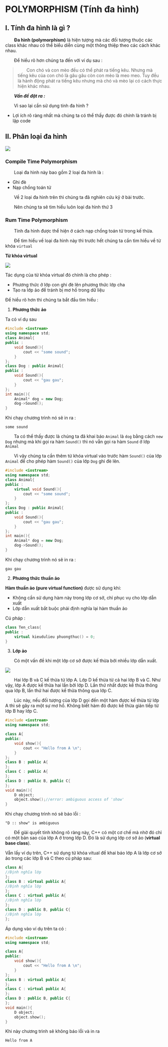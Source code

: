 # POLYMORPHISM (Tính đa hình)

## I. Tính đa hình là gì ?

&emsp;&emsp;**Đa hình (polymorphism)** là hiện tượng mà các đối tượng thuộc các class khác nhau có thể biểu diễn cùng một thông thiệp theo các cách khác nhau. 

&emsp;&emsp;Để hiểu rõ hơn chúng ta đến với ví dụ sau :
> &emsp;&emsp;Con chó và con mèo đều có thể phát ra tiếng kêu. Nhưng mà tiếng kêu của con chó là gâu gâu còn con mèo là meo meo. Tuy đều là hành động phát ra tiếng kêu nhưng mà chó và mèo lại có cách thực hiện khác nhau.

&emsp;&emsp;***Vấn đề đặt ra :***

&emsp;&emsp;Vì sao lại cần sử dụng tính đa hình ?
- Lợi ích rõ ràng nhất mà chúng ta có thể thấy được đó chính là tránh bị lặp code

## II. Phân loại đa hình 
![](https://raw.githubusercontent.com/NoTarget6623/Algo_Coban/main/resources/Polymorphism-1-768x402.webp)

### **Compile Time Polymorphism**

&emsp;&emsp;Loại đa hình này bao gồm 2 loại đa hình là :
- Ghi đè
- Nạp chồng toán tử

&emsp;&emsp;Về 2 loại đa hình trên thì chúng ta đã nghiên cứu kỹ ở bài trước. 

&emsp;&emsp;Nên chúng ta sẽ tìm hiểu luôn loại đa hình thứ 3

### **Rum Time Polymorphism**
&emsp;&emsp;Tính đa hình được thể hiện ở cách nạp chồng toán tử trong kế thừa.

&emsp;&emsp;Để tìm hiểu về loại đa hình này thì trước hết chúng ta cần tìm hiểu về từ khóa `virtual`

**Từ khóa virtual**

![](https://github.com/NoTarget6623/Algo_Coban/blob/main/resources/inheritance-in-c-22-638.jpg?raw=true)

Tác dụng của từ khóa virtual đó chính là cho phép :
- Phương thức ở lớp con ghi đè lên phương thức lớp cha
- Tạo ra lớp ảo để tránh bị mơ hồ trong dữ liệu

Để hiểu rõ hơn thì chúng ta bắt đầu tìm hiểu :

1. **Phương thức ảo** 

Ta có ví dụ sau 
```C++
#include <iostream>
using namespace std;
class Animal{
public :
    void Sound(){
        cout << "some sound";
    }
};
class Dog : public Animal{
public :
    void Sound(){
        cout << "gau gau";
    }
};
int main(){
    Animal* dog = new Dog;
    dog->Sound();
}
```
Khi chạy chương trình nó sẽ in ra :
```
some sound
```
&emsp;&emsp;Ta có thể thấy được là chúng ta đã khai báo `Animal` là `dog` bằng cách `new Dog` nhưng mà khi gọi ra hàm `Sound()` thì nó vẫn gọi ra hàm `Sound` ở lớp `Animal`

&emsp;&emsp;Vì vậy chúng ta cần thêm từ khóa virtual vào trước hàm `Sound()` của lớp `Animal` để cho phép hàm `Sound()` của lớp `Dog` ghi đè lên.

```C++
#include <iostream>
using namespace std;
class Animal{
public :
    virtual void Sound(){
        cout << "some sound";
    }
};
class Dog : public Animal{
public :
    void Sound(){
        cout << "gau gau";
    }
};
int main(){
    Animal* dog = new Dog;
    dog->Sound();
}
```
Khi chạy chương trình nó sẽ in ra :
```
gau gau
```

2. **Phương thức thuần ảo**

**Hàm thuần ảo (pure virtual function)** được sử dụng khi:

- Không cần sử dụng hàm này trong lớp cơ sở, chỉ phục vụ cho lớp dẫn xuất
- Lớp dẫn xuất bắt buộc phải định nghĩa lại hàm thuần ảo

Cú pháp :
``` C++
class Ten_class{
public :
    virtual kieudulieu phuongthuc() = 0;
}
```
3. **Lớp ảo** 

&emsp;&emsp;Có một vấn đề khi một lớp cơ sở được kế thừa bởi nhiều lớp dẫn xuất.

![](resources\UntitledDiagram.png)

&emsp;&emsp;Hai lớp B và C kế thừa từ lớp A. Lớp D kế thừa từ cả hai lớp B và C. Như vậy, lớp A được kế thừa hai lần bởi lớp D. Lần thứ nhất được kế thừa thông qua lớp B, lần thứ hai được kế thừa thông qua lớp C.

&emsp;&emsp;Lúc này, nếu đối tượng của lớp D gọi đến một hàm được kế thừa từ lớp A thì sẽ gây ra một sự mơ hồ. Không biết hàm đó được kế thừa gián tiếp từ lớp B hay lớp C.

``` C++
#include <iostream>
using namespace std;

class A{
public:
    void show(){
        cout << "Hello from A \n";
    }
};
class B : public A{
};
class C : public A{
};
class D : public B, public C{
};
void main(){
	D object;
    object.show();//error: ambiguous access of 'show'
}
```
Khi chạy chương trình nó sẽ báo lỗi :
```
"D :: show" is ambiguous
```

&emsp;&emsp;Để giải quyết tính không rõ ràng này, C++ có một cơ chế mà nhờ đó chỉ có một bản sao của lớp A ở trong lớp D. Đó là sử dụng lớp cơ sở ảo (**virtual base class**).

Vẫn lấy ví dụ trên, C++ sử dụng từ khóa vitual để khai báo lớp A là lớp cơ sở ảo trong các lớp B và C theo cú pháp sau:

``` C++
class A{
//Định nghĩa lớp
};
class B : virtual public A{
//Định nghĩa lớp
};
class C : virtual public A{
//Định nghĩa lớp
};
class D : public B, public C{
//Định nghĩa lớp
};
```

Áp dụng vào ví dụ trên ta có :

``` C++
#include <iostream>
using namespace std;

class A{
public:
    void show(){
        cout << "Hello from A \n";
    }
};
class B : virtual public A{
};
class C : virtual public A{
};
class D : public B, public C{
};
void main(){
	D object;
    object.show();
}
```
Khi này chương trình sẽ không báo lỗi và in ra
```
Hello from A
```
